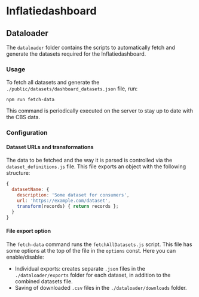 # Inflatiedashboard

## Dataloader

The `dataloader` folder contains the scripts to automatically fetch and generate the datasets required for the Inflatiedashboard.

### Usage

To fetch all datasets and generate the `./public/datasets/dashboard_datasets.json` file, run:
```
npm run fetch-data
```

This command is periodically executed on the server to stay up to date with the CBS data.

### Configuration

#### Dataset URLs and transformations

The data to be fetched and the way it is parsed is controlled via the `dataset_definitions.js` file. This file exports an object with the following structure:

```javascript
{
  datasetName: {
    description: 'Some dataset for consumers',
    url: 'https://example.com/dataset',
    transform(records) { return records };
  }
}
```

#### File export option

The `fetch-data` command runs the `fetchAllDatasets.js` script. This file has some options at the top of the file in the `options` const. Here you can enable/disable:

* Individual exports: creates separate `.json` files in the `./dataloader/exports` folder for each dataset, in addition to the combined datasets file.
* Saving of downloaded `.csv` files in the `./dataloader/downloads` folder.

